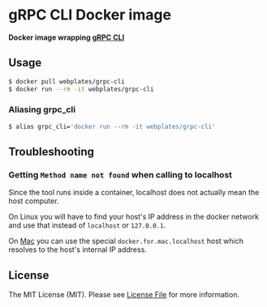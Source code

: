 # gRPC CLI Docker image

**Docker image wrapping [gRPC CLI](https://github.com/grpc/grpc/blob/master/doc/command_line_tool.md)**


## Usage

```bash
$ docker pull webplates/grpc-cli
$ docker run --rm -it webplates/grpc-cli
```

### Aliasing grpc_cli

```bash
$ alias grpc_cli='docker run --rm -it webplates/grpc-cli'
```


## Troubleshooting

### Getting `Method name not found` when calling to localhost

Since the tool runs inside a container, localhost does not actually mean the host computer.

On Linux you will have to find your host's IP address in the docker network and use that instead of `localhost` or `127.0.0.1`.

On [Mac](https://docs.docker.com/docker-for-mac/networking/#per-container-ip-addressing-is-not-possible) you can use the special `docker.for.mac.localhost` host which resolves to the host's internal IP address.


## License

The MIT License (MIT). Please see [License File](LICENSE) for more information.
